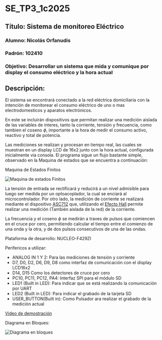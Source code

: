 # SE_TP3_1c2025

## Título: Sistema de monitoreo Eléctrico

### Alumno: Nicolás Orfanudis

### Padrón: 102410

### Objetivo: Desarrollar un sistema que mida y comunique por display el consumo eléctrico y la hora actual


## Descripción:


El sistema se encontrará conectado a la red eléctrica domiciliaria con la intención de monitorear el consumo eléctrico de uno o mas electrodomesticos y aparatos electrónicos.

En este se incluirán dispositivos que permitan realizar una medición aislada de las variables de interes, tanto la corriente, tensión y frecuencia, como tambien el coseno $\phi$, importante a la hora de medir el consumo activo, reactivo y total de potencia.

Las mediciones se realizan y procesan en tiempo real, las cuales se muestran en un display LCD de 16x2 junto con la hora actual, configurada inicialmente via consola. El programa sigue un flujo bastante simple, observado en la Maquina de estados que se encuentra a continuación:

Maquina de Estados Finitos 

![Maquina de estados Finitos](https://github.com/user-attachments/assets/8ddaffff-9a58-4a25-ae2f-aa091b65a6a5)


La tensión de entrada se rectificará y reducirá a un nivel admisible para luego ser medida por un optoacoplador, la cual se enciará al microcontrolador. Por otro lado, la medición de corriente se realizará mediante el dispositivo [ASC712](https://www.allegromicro.com/-/media/files/datasheets/acs712-datasheet.ashx) que, utilizando el [Efecto Hall](https://es.wikipedia.org/wiki/Efecto_Hall) permite realizar una medición (También aislada de la red) de la corriente.

La frecuencia y el coseno $\phi$ se medirán a traves de pulsos que comiencen en el cruce por cero, permitiendo calcular el tiempo entre el comienzo de una onda y la otra, y de dos pulsos consecutivos de una de las ondas. 

Plataforma de desarrollo: NUCLEO-F429ZI

Perifericos a utilizar:

- ANALOG IN 1 Y 2: Para las mediciones de tensión y corriente
- D7, D0, D2, D6, D9, D8 como interfaz de comunicación con el display LCD16x2
- D14, D15 Como los detectores de cruce por cero
- PC10, PC11, PC12, PA4: Interfaz SPI para el módulo SD
- LED1 (Built in LED): Para indicar que se está realizando la comunicación por UART
- LED2 (Built in LED): Para indicar el grabado de la tarjeta SD
- USER_BUTTON(Built in): Como Pulsador ara realizar el grabado de la medición actual

[Video de demostración](https://drive.google.com/file/d/1tdw8074xq97-fDzAJOZByrxbPwTC79gV/view?usp=sharing)

Diagrama en Bloques:

![Diagrama en bloques](https://github.com/user-attachments/assets/d889034b-d62c-4e3e-9be8-2a3a255e05f6)
